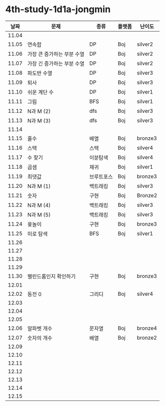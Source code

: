 # 4th-study-1d1a-jongmin

| 날짜    | 문제   | 종류  | 플랫폼 | 난이도 |
|-------|--------|-------|--------|--------|
| 11.04 |        |       |        |        |
| 11.05 |연속합    |DP     |Boj     |silver2 |
| 11.06 |가장 큰 증가하는 부분 수열  |DP |Boj |silver2 |
| 11.07 |가장 긴 증가하는 부분 수열  |DP |Boj |silver2 |
| 11.08 |파도반 수열  |DP  |Boj  |silver3  |
| 11.09 |퇴사  |DP  |Boj  |silver3  |
| 11.10 |쉬운 계단 수  |DP  |Boj  |silver1  |
| 11.11 |그림  |BFS  |Boj  |silver1  |
| 11.12 |N과 M (2)  |dfs  |Boj  |silver3  |
| 11.13 |N과 M (3)  |dfs  |Boj  |silver3  |
| 11.14 |  |  |  |  |
| 11.15 |홀수  |배열  |Boj  |bronze3  |
| 11.16 |스택  |스택  |Boj  |silver4  |
| 11.17 |수 찾기  |이분탐색  |Boj  |silver4  |
| 11.18 |곱셈  |재귀  |Boj  |silver1  |
| 11.19 |최댓값  |브루트포스  |Boj  |bronze3  |
| 11.20 |N과 M (1)  |백트래킹  |Boj  |silver3  |
| 11.21 |숫자  |구현  |Boj  |Bronze2  |
| 11.22 |N과 M (4)  |백트래킹  |Boj  |silver3  |
| 11.23 |N과 M (5)  |백트래킹  |Boj  |silver3  |
| 11.24 |윷놀이  |구현  |Boj  |bronze3  |
| 11.25 |미로 탐색  |BFS  |Boj  |silver1  |
| 11.26 |  |  |  |  |
| 11.27 |  |  |  |  |
| 11.28 |  |  |  |  |
| 11.29 |  |  |  |  |
| 11.30 |팰린드롬인지 확인하기  |구현 |Boj  |bronze3  |
| 12.01 |  |  |  |  |
| 12.02 |동전 0  |그리디  |Boj  |silver4  |
| 12.03 |  |  |  |  |
| 12.04 |  |  |  |  |
| 12.05 |  |  |  |  |
| 12.06 |알파벳 개수  |문자열  |Boj  |bronze4  |
| 12.07 |숫자의 개수  |배열  |Boj  |bronze2  |
| 12.09 |  |  |  |  |
| 12.10 |  |  |  |  |
| 12.11 |  |  |  |  |
| 12.12 |  |  |  |  |
| 12.13 |  |  |  |  |
| 12.14 |  |  |  |  |
| 12.15 |  |  |  |  |
